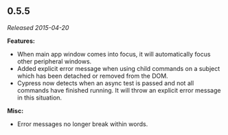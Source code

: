 ## 0.5.5

_Released 2015-04-20_

**Features:**

- When main app window comes into focus, it will automatically focus other
  peripheral windows.
- Added explicit error message when using child commands on a subject which has
  been detached or removed from the DOM.
- Cypress now detects when an async test is passed and not all commands have
  finished running. It will throw an explicit error message in this situation.

**Misc:**

- Error messages no longer break within words.
